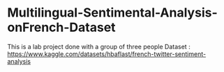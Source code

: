 # Multilingual-Sentimental-Analysis-onFrench-Dataset
This is a lab project done with a group of three people
Dataset : https://www.kaggle.com/datasets/hbaflast/french-twitter-sentiment-analysis

